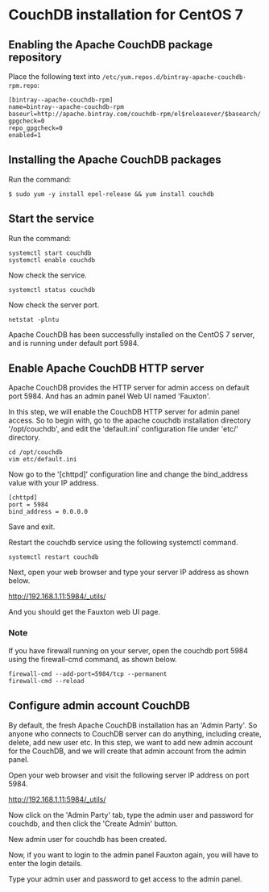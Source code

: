 # CouchDB installation for CentOS 7

## Enabling the Apache CouchDB package repository

Place the following text into `/etc/yum.repos.d/bintray-apache-couchdb-rpm.repo`:
```
[bintray--apache-couchdb-rpm]
name=bintray--apache-couchdb-rpm
baseurl=http://apache.bintray.com/couchdb-rpm/el$releasever/$basearch/
gpgcheck=0
repo_gpgcheck=0
enabled=1
```

## Installing the Apache CouchDB packages

Run the command:
```
$ sudo yum -y install epel-release && yum install couchdb
```

## Start the service

Run the command:
```
systemctl start couchdb
systemctl enable couchdb
```

Now check the service.
```
systemctl status couchdb
```

Now check the server port.
```
netstat -plntu
```

Apache CouchDB has been successfully installed on the CentOS 7 server, and is running under default port 5984.

## Enable Apache CouchDB HTTP server

Apache CouchDB provides the HTTP server for admin access on default port 5984. And has an admin panel Web UI named 'Fauxton'.

In this step, we will enable the CouchDB HTTP server for admin panel access. So to begin with, go to the apache couchdb installation directory '/opt/couchdb', and edit the 'default.ini' configuration file under 'etc/' directory.

```
cd /opt/couchdb
vim etc/default.ini
```

Now go to the '[chttpd]' configuration line and change the bind_address value with your IP address.
```
[chttpd]
port = 5984
bind_address = 0.0.0.0
```

Save and exit.

Restart the couchdb service using the following systemctl command.
```
systemctl restart couchdb
```

Next, open your web browser and type your server IP address as shown below.

http://192.168.1.11:5984/_utils/

And you should get the Fauxton web UI page.

### Note
If you have firewall running on your server, open the couchdb port 5984 using the firewall-cmd command, as shown below.

```
firewall-cmd --add-port=5984/tcp --permanent
firewall-cmd --reload
```

## Configure admin account CouchDB
By default, the fresh Apache CouchDB installation has an 'Admin Party'. So anyone who connects to CouchDB server can do anything, including create, delete, add new user etc. In this step, we want to add new admin account for the CouchDB, and we will create that admin account from the admin panel.

Open your web browser and visit the following server IP address on port 5984.

http://192.168.1.11:5984/_utils/

Now click on the 'Admin Party' tab, type the admin user and password for couchdb, and then click the 'Create Admin' button.

New admin user for couchdb has been created.

Now, if you want to login to the admin panel Fauxton again, you will have to enter the login details.

Type your admin user and password to get access to the admin panel.